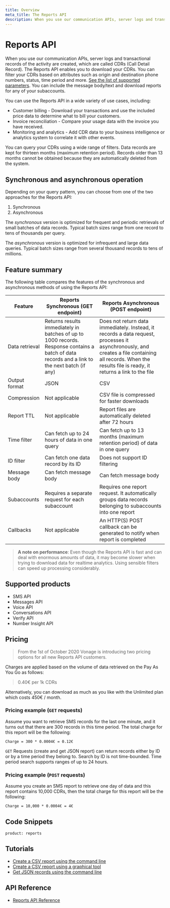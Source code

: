 ```yaml
---
title: Overview
meta_title: The Reports API
description: When you use our communication APIs, server logs and transactional records of the activity are created, which are called CDRs (Call Detail Record). The Reports API enables you to download your CDRs. You can filter your CDRs based on attributes such  as origin and destination phone numbers, status, time period and more.  (Nexmo is now Vonage)
---
```


# Reports API

When you use our communication APIs, server logs and transactional records of the activity are created, which are called CDRs (Call Detail Record). The Reports API enables you to download your CDRs. You can filter your CDRs based on attributes such  as origin and destination phone numbers, status, time period and more. [See the list of supported parameters](/api/reports). You can include the message body/text and download reports for any of your subaccounts.

You can use the Reports API in a wide variety of use cases, including:

* Customer billing - Download your transactions and use the included price data to determine what to bill your customers.
* Invoice reconciliation - Compare your usage data with the invoice you have received.
* Monitoring and analytics - Add CDR data to your business intelligence or analytics system to correlate it with other events.

You can query your CDRs using a wide range of filters. Data records are kept for thirteen months (maximum retention period). Records older than 13 months cannot be obtained because they are automatically deleted from the system.

## Synchronous and asynchronous operation

Depending on your query pattern, you can choose from one of the two approaches for the Reports API:

1. Synchronous
2. Asynchronous

The *synchronous* version is optimized for frequent and periodic retrievals of small batches of data records. Typical batch sizes range from one record to tens of thousands per query.

The *asynchronous* version is optimized for infrequent and large data queries. Typical batch sizes range from several thousand records to tens of millions.

## Feature summary

The following table compares the features of the synchronous and asynchronous methods of using the Reports API:

Feature  | Reports Synchronous (GET endpoint) | Reports Asynchronous (POST endpoint)
---- | ---- | ----
 Data retrieval | Returns results immediately in batches of up to 1000 records. Response contains a batch of data records and a link to the next batch (if any) | Does not return data immediately. Instead, it records a data request, processes it asynchronously, and creates a file containing all records. When the results file is ready, it returns a link to the file
 Output format | JSON | CSV
 Compression | Not applicable | CSV file is compressed for faster downloads
 Report TTL | Not applicable | Report files are automatically deleted after 72 hours
 Time filter  | Can fetch up to 24 hours of data in one query | Can fetch up to 13 months (maximum retention period) of data in one query
 ID filter  | Can fetch one data record by its ID | Does not support ID filtering
 Message body  | Can fetch message body | Can fetch message body
 Subaccounts  | Requires a separate request for each subaccount | Requires one report request. It automatically groups data records belonging to subaccounts into one report
 Callbacks | Not applicable | An HTTP(S) POST callback can be generated to notify when report is completed

> **A note on performance**: Even though the Reports API is fast and can deal with enormous amounts of data, it may become slower when trying to download data for realtime analytics. Using sensible filters can speed up processing considerably.

## Supported products

* SMS API
* Messages API
* Voice API
* Conversations API
* Verify API
* Number Insight API

## Pricing

> From the 1st of October 2020 Vonage is introducing two pricing options for all new Reports API customers.

Charges are applied based on the volume of data retrieved on the Pay As You Go as follows:

> 0.40€ per 1k CDRs

Alternatively, you can download as much as you like with the Unlimited plan which costs 450€ / month.

### Pricing example (`GET` requests)

Assume you want to retrieve SMS records for the last one minute, and it turns out that there are 300 records in this time period. The total charge for this report will be the following:

```
Charge = 300 * 0.0004€ = 0.12€
```

`GET` Requests (create and get JSON report) can return records either by ID or by a time period they belong to. Search by ID is not time-bounded. Time period search supports ranges of up to 24 hours.

### Pricing example (`POST` requests)

Assume you create an SMS report to retrieve one day of data and this report contains 10,000 CDRs, then the total charge for this report will be the following:

```
Charge = 10,000 * 0.0004€ = 4€
```

## Code Snippets

```code_snippet_list
product: reports
```

## Tutorials

* [Create a CSV report using the command line](/reports/tutorials/create-and-retrieve-a-report)
* [Create a CSV report using a graphical tool](/reports/tutorials/create-report-using-graphical-tools)
* [Get JSON records using the command line](/reports/tutorials/get-json-records-cli)

## API Reference

* [Reports API Reference](/api/reports)
